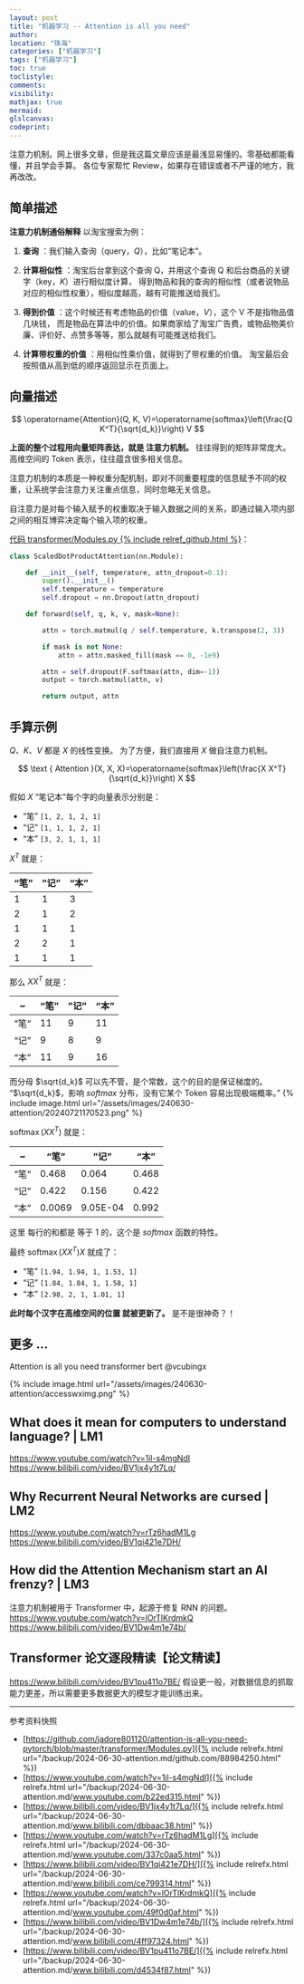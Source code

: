 ```yaml
---
layout: post
title: "机器学习 -- Attention is all you need"
author:
location: "珠海"
categories: ["机器学习"]
tags: ["机器学习"]
toc: true
toclistyle:
comments:
visibility:
mathjax: true
mermaid:
glslcanvas:
codeprint:
---
```


注意力机制。网上很多文章，但是我这篇文章应该是最浅显易懂的。零基础都能看懂，并且学会手算。
各位专家帮忙 Review，如果存在错误或者不严谨的地方，我再改改。


## 简单描述

**注意力机制通俗解释**
以淘宝搜索为例：

1. **查询** ：我们输入查询（query，$Q$），比如“笔记本”。

2. **计算相似性** ：淘宝后台拿到这个查询 Q，并用这个查询 Q 和后台商品的关键字（key，$K$）进行相似度计算，
    得到物品和我的查询的相似性（或者说物品对应的相似性权重），相似度越高，越有可能推送给我们。

3. **得到价值** ：这个时候还有考虑物品的价值（value，$V$），这个 V 不是指物品值几块钱，
    而是物品在算法中的价值。如果商家给了淘宝广告费，或物品物美价廉、评价好、点赞多等等，那么就越有可能推送给我们。

4. **计算带权重的价值** ：用相似性乘价值，就得到了带权重的价值。
    淘宝最后会按照值从高到低的顺序返回显示在页面上。


## 向量描述

$$
\operatorname{Attention}(Q, K, V)=\operatorname{softmax}\left(\frac{Q K^T}{\sqrt{d_k}}\right) V
$$

**上面的整个过程用向量矩阵表达，就是 注意力机制。** 往往得到的矩阵非常庞大。
高维空间的 Token 表示，往往蕴含很多相关信息。

注意力机制的本质是一种权重分配机制，即对不同重要程度的信息赋予不同的权重，让系统学会注意力关注重点信息，同时忽略无关信息。

自注意力是对每个输入赋予的权重取决于输入数据之间的关系，即通过输入项内部之间的相互博弈决定每个输入项的权重。

[代码 transformer/Modules.py {% include relref_github.html %}](https://github.com/jadore801120/attention-is-all-you-need-pytorch/blob/master/transformer/Modules.py)：
```python
class ScaledDotProductAttention(nn.Module):

    def __init__(self, temperature, attn_dropout=0.1):
        super().__init__()
        self.temperature = temperature
        self.dropout = nn.Dropout(attn_dropout)

    def forward(self, q, k, v, mask=None):

        attn = torch.matmul(q / self.temperature, k.transpose(2, 3))

        if mask is not None:
            attn = attn.masked_fill(mask == 0, -1e9)

        attn = self.dropout(F.softmax(attn, dim=-1))
        output = torch.matmul(attn, v)

        return output, attn
```


## 手算示例

$Q$、$K$、$V$ 都是 $X$ 的线性变换。
为了方便，我们直接用 $X$ 做自注意力机制。

$$
\text { Attention }(X, X, X)=\operatorname{softmax}\left(\frac{X X^T}{\sqrt{d_k}}\right) X
$$

假如 $X$ “笔记本”每个字的向量表示分别是：
* “笔” `[1, 2, 1, 2, 1]`
* “记” `[1, 1, 1, 2, 1]`
* “本” `[3, 2, 1, 1, 1]`

$X^T$ 就是：

“笔” | ”记” | “本”
---- | ---- | ----
1 | 1 | 3
2 | 1 | 2
1 | 1 | 1
2 | 2 | 1
1 | 1 | 1

那么 $XX^T$ 就是：

~    | “笔” | ”记” | “本”
---- | ---- | ---- | ----
“笔“ | 11   | 9    | 11
“记” | 9    | 8    | 9
“本” | 11   | 9    | 16

而分母 $\sqrt{d_k}$ 可以先不管，是个常数，这个的目的是保证梯度的。
“$\sqrt{d_k}$，影响 $softmax$ 分布，没有它某个 Token 容易出现极端概率。”
{% include image.html url="/assets/images/240630-attention/20240721170523.png" %}

$\operatorname{softmax}({X X^T})$ 就是：

~    | “笔” | ”记” | “本”
---- | ---- | ---- | ----
“笔“ | 0.468 | 0.064     | 0.468
“记” | 0.422 | 0.156     | 0.422
“本” | 0.0069 | 9.05E-04 | 0.992

这里 每行的和都是 等于 $1$ 的，这个是 $softmax$ 函数的特性。

最终 $\operatorname{softmax}\left(X X^T\right) X$ 就成了：

* “笔” `[1.94, 1.94, 1, 1.53, 1]`
* “记” `[1.84, 1.84, 1, 1.58, 1]`
* “本” `[2.98, 2, 1, 1.01, 1]`

**此时每个汉字在高维空间的位置 就被更新了。**
是不是很神奇？！


## 更多 ...

Attention is all you need
transformer
bert
@vcubingx

{% include image.html url="/assets/images/240630-attention/accesswximg.png" %}


## What does it mean for computers to understand language? \| LM1

<https://www.youtube.com/watch?v=1il-s4mgNdI>
<https://www.bilibili.com/video/BV1jx4y1t7Lq/>


## Why Recurrent Neural Networks are cursed \| LM2

<https://www.youtube.com/watch?v=rTz6hadM1Lg>
<https://www.bilibili.com/video/BV1qi421e7DH/>


## How did the Attention Mechanism start an AI frenzy? \| LM3

注意力机制被用于 Transformer 中，起源于修复 RNN 的问题。
<https://www.youtube.com/watch?v=lOrTlKrdmkQ>
<https://www.bilibili.com/video/BV1Dw4m1e74b/>


## Transformer 论文逐段精读【论文精读】

<https://www.bilibili.com/video/BV1pu411o7BE/>
假设更一般，对数据信息的抓取能力更差，所以需要更多数据更大的模型才能训练出来。



<hr class='reviewline'/>
<p class='reviewtip'><script type='text/javascript' src='{% include relref.html url="/assets/reviewjs/blogs/2024-06-30-attention.md.js" %}'></script></p>
<font class='ref_snapshot'>参考资料快照</font>

- [https://github.com/jadore801120/attention-is-all-you-need-pytorch/blob/master/transformer/Modules.py]({% include relrefx.html url="/backup/2024-06-30-attention.md/github.com/88984250.html" %})
- [https://www.youtube.com/watch?v=1il-s4mgNdI]({% include relrefx.html url="/backup/2024-06-30-attention.md/www.youtube.com/b22ed315.html" %})
- [https://www.bilibili.com/video/BV1jx4y1t7Lq/]({% include relrefx.html url="/backup/2024-06-30-attention.md/www.bilibili.com/dbbaac38.html" %})
- [https://www.youtube.com/watch?v=rTz6hadM1Lg]({% include relrefx.html url="/backup/2024-06-30-attention.md/www.youtube.com/337c0aa5.html" %})
- [https://www.bilibili.com/video/BV1qi421e7DH/]({% include relrefx.html url="/backup/2024-06-30-attention.md/www.bilibili.com/ce799314.html" %})
- [https://www.youtube.com/watch?v=lOrTlKrdmkQ]({% include relrefx.html url="/backup/2024-06-30-attention.md/www.youtube.com/49f0d0af.html" %})
- [https://www.bilibili.com/video/BV1Dw4m1e74b/]({% include relrefx.html url="/backup/2024-06-30-attention.md/www.bilibili.com/4ff97324.html" %})
- [https://www.bilibili.com/video/BV1pu411o7BE/]({% include relrefx.html url="/backup/2024-06-30-attention.md/www.bilibili.com/d4534f87.html" %})
